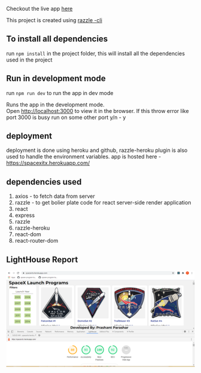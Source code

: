Checkout the live app [here](https://spacexitx.herokuapp.com/)

This project is created using [razzle -cli](https://www.npmjs.com/package/razzle/v/0.5.2)

## To install all dependencies

run `npm install` in the project folder, this will install all the dependencies used in the project

## Run in development mode
run `npm run dev` to run the app in dev mode

Runs the app in the development mode.<br />
Open [http://localhost:3000](http://localhost:3000) to view it in the browser.
If this throw error like port 3000 is busy run on some other port y/n - y

## deployment

deployment is done using heroku and github, razzle-heroku plugin is also used to handle the environment variables.
app is hosted here - https://spacexitx.herokuapp.com/

## dependencies used
1. axios - to fetch data from server
2. razzle - to get bolier plate code for react server-side render application
3. react 
4. express
5. razzle
6. razzle-heroku
7. react-dom
8. react-router-dom

## LightHouse Report

![LightHouse Report](https://github.com/prashantparashardt/spacex/blob/master/public/LightHouse%20Report.PNG)

